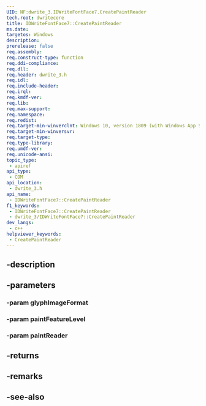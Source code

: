 ```yaml
---
UID: NF:dwrite_3.IDWriteFontFace7.CreatePaintReader
tech.root: dwritecore
title: IDWriteFontFace7::CreatePaintReader
ms.date: 
targetos: Windows
description: 
prerelease: false
req.assembly: 
req.construct-type: function
req.ddi-compliance: 
req.dll: 
req.header: dwrite_3.h
req.idl: 
req.include-header: 
req.irql: 
req.kmdf-ver: 
req.lib: 
req.max-support: 
req.namespace: 
req.redist: 
req.target-min-winverclnt: Windows 10, version 1809 (with Windows App SDK 1.2 or later)
req.target-min-winversvr: 
req.target-type: 
req.type-library: 
req.umdf-ver: 
req.unicode-ansi: 
topic_type:
 - apiref
api_type:
 - COM
api_location:
 - dwrite_3.h
api_name:
 - IDWriteFontFace7::CreatePaintReader
f1_keywords:
 - IDWriteFontFace7::CreatePaintReader
 - dwrite_3/IDWriteFontFace7::CreatePaintReader
dev_langs:
 - c++
helpviewer_keywords:
 - CreatePaintReader
---
```


## -description

## -parameters

### -param glyphImageFormat

### -param paintFeatureLevel

### -param paintReader

## -returns

## -remarks

## -see-also

